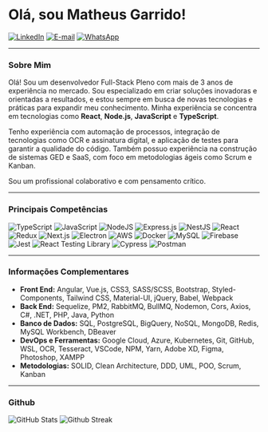 # Olá, sou Matheus Garrido!
[![LinkedIn](https://img.shields.io/badge/LinkedIn-0077B5?style=for-the-badge&logo=linkedin&logoColor=white)](https://www.linkedin.com/in/matheusgarrido10)
[![E-mail](https://img.shields.io/badge/E--mail-D14836?style=for-the-badge&logo=gmail&logoColor=white)](mailto:matheusgarrido10@hotmail.com)
[![WhatsApp](https://img.shields.io/badge/WhatsApp-25D366?style=for-the-badge&logo=whatsapp&logoColor=white)](https://wa.me/5521969958783)

---

### Sobre Mim

Olá! Sou um desenvolvedor Full-Stack Pleno com mais de 3 anos de experiência no mercado. Sou especializado em criar soluções inovadoras e orientadas a resultados, e estou sempre em busca de novas tecnologias e práticas para expandir meu conhecimento. Minha experiência se concentra em tecnologias como **React**, **Node.js**, **JavaScript** e **TypeScript**.

Tenho experiência com automação de processos, integração de tecnologias como OCR e assinatura digital, e aplicação de testes para garantir a qualidade do código. Também possuo experiência na construção de sistemas GED e SaaS, com foco em metodologias ágeis como Scrum e Kanban.

Sou um profissional colaborativo e com pensamento crítico.

---

### Principais Competências

![TypeScript](https://img.shields.io/badge/typescript-%23007ACC.svg?style=for-the-badge&logo=typescript&logoColor=white)
![JavaScript](https://img.shields.io/badge/javascript-%23323330.svg?style=for-the-badge&logo=javascript&logoColor=%23F7DF1E)
![NodeJS](https://img.shields.io/badge/node.js-6DA55F?style=for-the-badge&logo=node.js&logoColor=white)
![Express.js](https://img.shields.io/badge/express.js-%23404d59.svg?style=for-the-badge&logo=express&logoColor=%2361DAFB)
![NestJS](https://img.shields.io/badge/nestjs-E0234E?style=for-the-badge&logo=nestjs&logoColor=white)
![React](https://img.shields.io/badge/react-%2320232a.svg?style=for-the-badge&logo=react&logoColor=%2361DAFB)
![Redux](https://img.shields.io/badge/Redux-764ABC?style=for-the-badge&logo=redux&logoColor=white)
![Next.js](https://img.shields.io/badge/Next.js-000000?style=for-the-badge&logo=next.js&logoColor=white)
![Electron](https://img.shields.io/badge/Electron-47848F?style=for-the-badge&logo=electron&logoColor=white)
![AWS](https://img.shields.io/badge/AWS-232F3E?style=for-the-badge&logo=amazon-aws&logoColor=white)
![Docker](https://img.shields.io/badge/docker-%230db7ed.svg?style=for-the-badge&logo=docker&logoColor=white)
![MySQL](https://img.shields.io/badge/mysql-%2300f.svg?style=for-the-badge&logo=mysql&logoColor=white)
![Firebase](https://img.shields.io/badge/Firebase-FFCA28?style=for-the-badge&logo=firebase&logoColor=black)
![Jest](https://img.shields.io/badge/jest-%23C21325.svg?style=for-the-badge&logo=jest&logoColor=white)
![React Testing Library](https://img.shields.io/badge/React%20Testing%20Library-%23E33332.svg?style=for-the-badge&logo=react&logoColor=white)
![Cypress](https://img.shields.io/badge/Cypress-69D9B3?style=for-the-badge&logo=cypress&logoColor=black)
![Postman](https://img.shields.io/badge/Postman-FF6C37?style=for-the-badge&logo=postman&logoColor=white)

---

### Informações Complementares

* **Front End:** Angular, Vue.js, CSS3, SASS/SCSS, Bootstrap, Styled-Components, Tailwind CSS, Material-UI, jQuery, Babel, Webpack
* **Back End:** Sequelize, PM2, RabbitMQ, BullMQ, Nodemon, Cors, Axios, C#, .NET, PHP, Java, Python
* **Banco de Dados:** SQL, PostgreSQL, BigQuery, NoSQL, MongoDB, Redis, MySQL Workbench, DBeaver
* **DevOps e Ferramentas:** Google Cloud, Azure, Kubernetes, Git, GitHub, WSL, OCR, Tesseract, VSCode, NPM, Yarn, Adobe XD, Figma, Photoshop, XAMPP
* **Metodologias:** SOLID, Clean Architecture, DDD, UML, POO, Scrum, Kanban

---

### Github

![GitHub Stats](https://github-readme-stats.vercel.app/api?username=matheusgarrido&theme=dark&show_icons=true&hide_border=false&count_private=true)
![Github Streak](https://github-readme-streak-stats.herokuapp.com/?user=matheusgarrido&theme=dark&hide_border=false)
